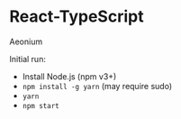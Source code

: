 # React-TypeScript

Aeonium

Initial run:

* Install Node.js (npm v3+)
* `npm install -g yarn` (may require sudo)
* `yarn`
* `npm start`
